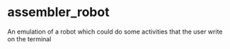 # assembler_robot
An emulation of a robot which could do some activities that the user write on the terminal
